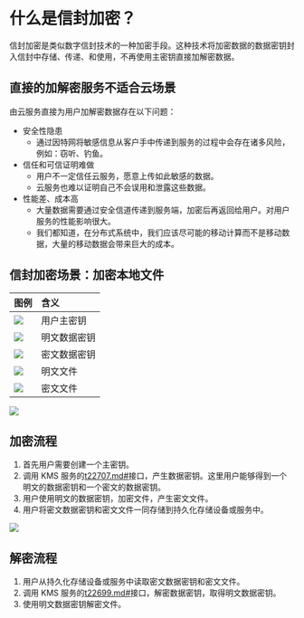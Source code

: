 # 什么是信封加密？

信封加密是类似数字信封技术的一种加密手段。这种技术将加密数据的数据密钥封入信封中存储、传递、和使用，不再使用主密钥直接加解密数据。

## 直接的加解密服务不适合云场景

由云服务直接为用户加解密数据存在以下问题：

-   安全性隐患
    -   通过因特网将敏感信息从客户手中传递到服务的过程中会存在诸多风险，例如：窃听、钓鱼。
-   信任和可信证明难做
    -   用户不一定信任云服务，愿意上传如此敏感的数据。
    -   云服务也难以证明自己不会误用和泄露这些数据。
-   性能差、成本高
    -   大量数据需要通过安全信道传递到服务端，加密后再返回给用户。对用户服务的性能影响很大。
    -   我们都知道，在分布式系统中，我们应该尽可能的移动计算而不是移动数据，大量的移动数据会带来巨大的成本。

## 信封加密场景：加密本地文件

|图例|含义|
|:-|:-|
|![](https://static-aliyun-doc.oss-cn-hangzhou.aliyuncs.com/assets/img/zh-CN/7454431061/p13525.png)|用户主密钥|
|![](https://static-aliyun-doc.oss-cn-hangzhou.aliyuncs.com/assets/img/zh-CN/7454431061/p13526.png)|明文数据密钥|
|![](https://static-aliyun-doc.oss-cn-hangzhou.aliyuncs.com/assets/img/zh-CN/7454431061/p13527.png)|密文数据密钥|
|![](https://static-aliyun-doc.oss-cn-hangzhou.aliyuncs.com/assets/img/zh-CN/7454431061/p13528.png)|明文文件|
|![](https://static-aliyun-doc.oss-cn-hangzhou.aliyuncs.com/assets/img/zh-CN/7454431061/p13529.png)|密文文件|

![](https://static-aliyun-doc.oss-cn-hangzhou.aliyuncs.com/assets/img/zh-CN/7454431061/p13530.png)

## 加密流程

1.  首先用户需要创建一个主密钥。
2.  调用 KMS 服务的[t22707.md\#](/intl.zh-CN/API参考/密钥/GenerateDataKey.md)接口，产生数据密钥。这里用户能够得到一个明文的数据密钥和一个密文的数据密钥。
3.  用户使用明文的数据密钥，加密文件，产生密文文件。
4.  用户将密文数据密钥和密文文件一同存储到持久化存储设备或服务中。

![](https://static-aliyun-doc.oss-cn-hangzhou.aliyuncs.com/assets/img/zh-CN/7454431061/p13531.png)

## 解密流程

1.  用户从持久化存储设备或服务中读取密文数据密钥和密文文件。
2.  调用 KMS 服务的[t22699.md\#](/intl.zh-CN/API参考/密钥/Decrypt.md)接口，解密数据密钥，取得明文数据密钥。
3.  使用明文数据密钥解密文件。

